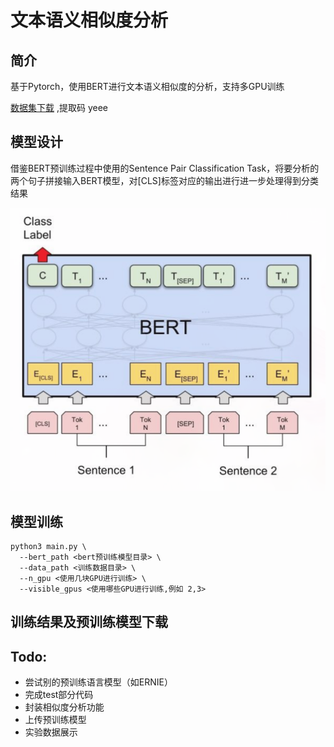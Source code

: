 # 文本语义相似度分析

## 简介

基于Pytorch，使用BERT进行文本语义相似度的分析，支持多GPU训练

[数据集下载](https://pan.baidu.com/s/13fx0G_mJmh76xTVxp8_xDA) ,提取码 yeee

## 模型设计

借鉴BERT预训练过程中使用的Sentence Pair Classification Task，将要分析的两个句子拼接输入BERT模型，对[CLS]标签对应的输出进行进一步处理得到分类结果

![](https://github.com/yeeeqichen/Pictures/blob/master/SentencePair.png?raw=true)

## 模型训练

```shell
python3 main.py \
  --bert_path <bert预训练模型目录> \
  --data_path <训练数据目录> \
  --n_gpu <使用几块GPU进行训练> \
  --visible_gpus <使用哪些GPU进行训练,例如 2,3>
```
## 训练结果及预训练模型下载


## Todo:

- 尝试别的预训练语言模型（如ERNIE）
- 完成test部分代码
- 封装相似度分析功能
- 上传预训练模型
- 实验数据展示